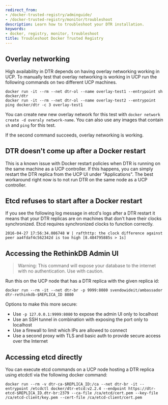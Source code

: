```yaml
---
redirect_from:
- /docker-trusted-registry/adminguide/
- /docker-trusted-registry/monitor/troubleshoot
description: Learn how to troubleshoot your DTR installation.
keywords:
- docker, registry, monitor, troubleshoot
title: Troubleshoot Docker Trusted Registry
---
```


## Overlay networking

High availability in DTR depends on having overlay networking working in UCP.
To manually test that overlay networking is working in UCP run the following
commands on two different UCP machines.

```
docker run -it --rm --net dtr-ol --name overlay-test1 --entrypoint sh docker/dtr
docker run -it --rm --net dtr-ol --name overlay-test2 --entrypoint ping docker/dtr -c 3 overlay-test1
```

You can create new new overlay network for this test with `docker network create
-d overaly network-name`. You can also use any images that contain `sh` and
`ping` for this test.

If the second command succeeds, overlay networking is working.

## DTR doesn't come up after a Docker restart

This is a known issue with Docker restart policies when DTR is running on the
same machine as a UCP controller. If this happens, you can simply restart the
DTR replica from the UCP UI under "Applications". The best workaround right now
is to not run DTR on the same node as a UCP controller.

## Etcd refuses to start after a Docker restart

If you see the following log message in etcd's logs after a DTR restart it means
that your DTR replicas are on machines that don't have their clocks
synchronized. Etcd requires synchronized clocks to function correctly.

```
2016-04-27 17:56:34.086748 W | rafthttp: the clock difference against peer aa4fdaf4c562342d is too high [8.484795885s > 1s]
```

## Accessing the RethinkDB Admin UI

 > Warning: This command will expose your database to the internet with no authentication. Use with caution.

Run this on the UCP node that has a DTR replica with the given replica id:

```
docker run --rm -it --net dtr-br -p 9999:8080 svendowideit/ambassador dtr-rethinkdb-$REPLICA_ID 8080
```

Options to make this more secure:

* Use `-p 127.0.0.1:9999:8080` to expose the admin UI only to localhost
* Use an SSH tunnel in combination with exposing the port only to localhost
* Use a firewall to limit which IPs are allowed to connect
* Use a second proxy with TLS and basic auth to provide secure access over the Internet

## Accessing etcd directly

You can execute etcd commands on a UCP node hosting a DTR replica using etcdctl
via the following docker command:

```
docker run --rm -v dtr-ca-$REPLICA_ID:/ca --net dtr-br -it --entrypoint /etcdctl docker/dtr-etcd:v2.2.4 --endpoint https://dtr-etcd-$REPLICA_ID.dtr-br:2379 --ca-file /ca/etcd/cert.pem --key-file /ca/etcd-client/key.pem --cert-file /ca/etcd-client/cert.pem
```
